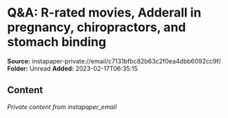 # Q&A: R-rated movies, Adderall in pregnancy, chiropractors, and stomach binding

**Source:** instapaper-private://email/c7131bfbc82b63c2f0ea4dbb6092cc9f/
**Folder:** Unread
**Added:** 2023-02-17T06:35:15




## Content
*Private content from instapaper_email*
